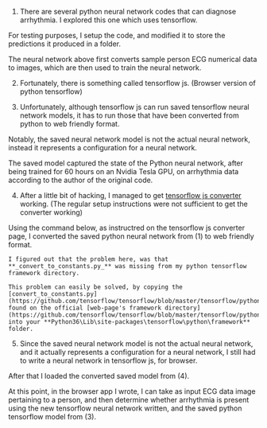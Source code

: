 1. There are several python neural network codes that can diagnose arrhythmia. I explored this one which uses tensorflow.

For testing purposes, I setup the code, and modified it to store the predictions it produced in a folder.

The neural network above first converts sample person ECG numerical data to images, which are then used to train the neural network.

2. Fortunately, there is something called tensorflow js. (Browser version of python tensorflow)

3. Unfortunately, although tensorflow js can run saved tensorflow neural network models, it has to run those that have been converted from python to web friendly format.

Notably, the saved neural network model is not the actual neural network, instead it represents a configuration for a neural network.

The saved model captured the state of the Python neural network, after being trained for 60 hours on an Nvidia Tesla GPU, on arrhythmia data according to the author of the original code.

4. After a little bit of hacking, I managed to get [tensorflow js converter](https://github.com/tensorflow/tfjs-converter) working. (The regular setup instructions were not sufficient to get the converter working)

Using the command below, as instructred on the tensorflow js converter page, I converted the saved python neural network from (1) to web friendly format.

    I figured out that the problem here, was that **_convert_to_constants.py_** was missing from my python tensorflow framework directory.

    This problem can easily be solved, by copying the [convert_to_constants.py](https://github.com/tensorflow/tensorflow/blob/master/tensorflow/python/framework/convert_to_constants.py) found on the official [web-page's framework directory](https://github.com/tensorflow/tensorflow/blob/master/tensorflow/python/framework/convert_to_constants.py), into your **Python36\Lib\site-packages\tensorflow\python\framework** folder.

   
5. Since the saved neural network model is not the actual neural network, and it actually represents a configuration for a neural network, I still had to write a neural network in tensorflow js, for browser.

After that I loaded the converted saved model from (4).

At this point, in the browser app I wrote, I can take as input ECG data image pertaining to a person, and then determine whether arrhythmia is present using the new tensorflow neural network written, and the saved python tensorflow model from (3).
